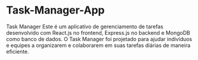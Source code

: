 # Task-Manager-App
Task Manager  Este é um aplicativo de gerenciamento de tarefas desenvolvido com React.js no frontend, Express.js no backend e MongoDB como banco de dados. O Task Manager foi projetado para ajudar indivíduos e equipes a organizarem e colaborarem em suas tarefas diárias de maneira eficiente.
